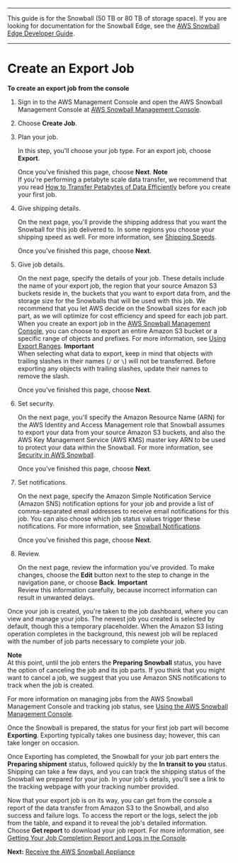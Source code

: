 --------

This guide is for the Snowball \(50 TB or 80 TB of storage space\)\. If you are looking for documentation for the Snowball Edge, see the [AWS Snowball Edge Developer Guide](http://docs.aws.amazon.com/snowball/latest/developer-guide/whatisedge.html)\.

--------

# Create an Export Job<a name="create-export-job"></a>

**To create an export job from the console**

1. Sign in to the AWS Management Console and open the AWS Snowball Management Console at [AWS Snowball Management Console](https://console.aws.amazon.com/importexport/home?region=us-west-2)\.

1. Choose **Create Job**\.

1. Plan your job\.

   In this step, you'll choose your job type\. For an export job, choose **Export**\.

   Once you've finished this page, choose **Next**\.
**Note**  
If you're performing a petabyte scale data transfer, we recommend that you read [How to Transfer Petabytes of Data Efficiently](transfer-petabytes.md) before you create your first job\.

1. Give shipping details\.

   On the next page, you'll provide the shipping address that you want the Snowball for this job delivered to\. In some regions you choose your shipping speed as well\. For more information, see [Shipping Speeds](mailing-storage.md#shippingspeeds)\.

   Once you've finished this page, choose **Next**\.

1. Give job details\.

   On the next page, specify the details of your job\. These details include the name of your export job, the region that your source Amazon S3 buckets reside in, the buckets that you want to export data from, and the storage size for the Snowballs that will be used with this job\. We recommend that you let AWS decide on the Snowball sizes for each job part, as we will optimize for cost efficiency and speed for each job part\. When you create an export job in the [AWS Snowball Management Console](https://console.aws.amazon.com/importexport/home?region=us-west-2), you can choose to export an entire Amazon S3 bucket or a specific range of objects and prefixes\. For more information, see [Using Export Ranges](ranges.md)\.
**Important**  
When selecting what data to export, keep in mind that objects with trailing slashes in their names \(`/` or `\`\) will not be transferred\. Before exporting any objects with trailing slashes, update their names to remove the slash\.

   Once you've finished this page, choose **Next**\.

1. Set security\.

   On the next page, you'll specify the Amazon Resource Name \(ARN\) for the AWS Identity and Access Management role that Snowball assumes to export your data from your source Amazon S3 buckets, and also the AWS Key Management Service \(AWS KMS\) master key ARN to be used to protect your data within the Snowball\. For more information, see [Security in AWS Snowball](security.md)\.

   Once you've finished this page, choose **Next**\.

1. Set notifications\.

   On the next page, specify the Amazon Simple Notification Service \(Amazon SNS\) notification options for your job and provide a list of comma\-separated email addresses to receive email notifications for this job\. You can also choose which job status values trigger these notifications\. For more information, see [Snowball Notifications](notifications.md)\.

   Once you've finished this page, choose **Next**\.

1. Review\.

   On the next page, review the information you've provided\. To make changes, choose the **Edit** button next to the step to change in the navigation pane, or choose **Back**\.
**Important**  
Review this information carefully, because incorrect information can result in unwanted delays\.

Once your job is created, you're taken to the job dashboard, where you can view and manage your jobs\. The newest job you created is selected by default, though this a temporary placeholder\. When the Amazon S3 listing operation completes in the background, this newest job will be replaced with the number of job parts necessary to complete your job\.

**Note**  
At this point, until the job enters the **Preparing Snowball** status, you have the option of canceling the job and its job parts\. If you think that you might want to cancel a job, we suggest that you use Amazon SNS notifications to track when the job is created\.

For more information on managing jobs from the AWS Snowball Management Console and tracking job status, see [Using the AWS Snowball Management Console](using-console.md)\.

Once the Snowball is prepared, the status for your first job part will become **Exporting**\. Exporting typically takes one business day; however, this can take longer on occasion\.

Once Exporting has completed, the Snowball for your job part enters the **Preparing shipment** status, followed quickly by the **In transit to you** status\. Shipping can take a few days, and you can track the shipping status of the Snowball we prepared for your job\. In your job's details, you'll see a link to the tracking webpage with your tracking number provided\.

Now that your export job is on its way, you can get from the console a report of the data transfer from Amazon S3 to the Snowball, and also success and failure logs\. To access the report or the logs, select the job from the table, and expand it to reveal the job's detailed information\. Choose **Get report** to download your job report\. For more information, see [Getting Your Job Completion Report and Logs in the Console](report.md)\.

**Next:** [Receive the AWS Snowball Appliance](receive-export.md) 